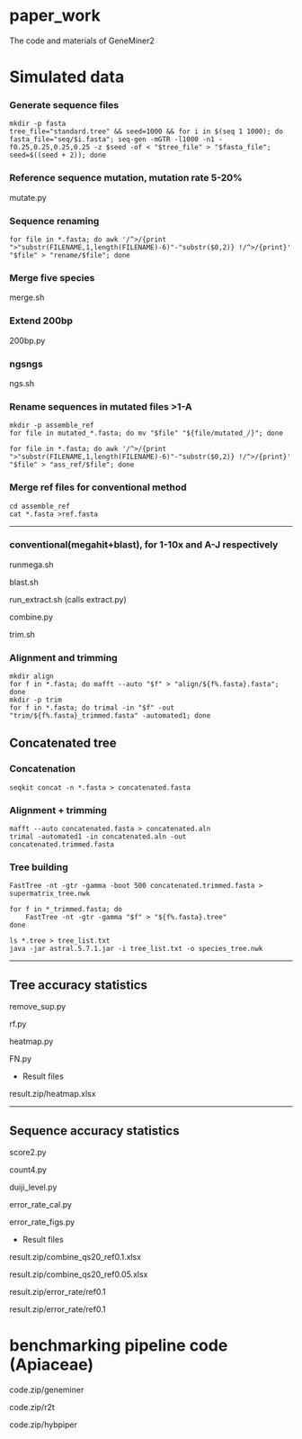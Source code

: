 # paper_work
The code and materials of GeneMiner2

# Simulated data
### Generate sequence files
```
mkdir -p fasta
tree_file="standard.tree" && seed=1000 && for i in $(seq 1 1000); do fasta_file="seq/$i.fasta"; seq-gen -mGTR -l1000 -n1 -f0.25,0.25,0.25,0.25 -z $seed -of < "$tree_file" > "$fasta_file"; seed=$((seed + 2)); done
```

### Reference sequence mutation, mutation rate 5-20%
mutate.py


### Sequence renaming
```
for file in *.fasta; do awk '/^>/{print ">"substr(FILENAME,1,length(FILENAME)-6)"-"substr($0,2)} !/^>/{print}' "$file" > "rename/$file"; done
```

### Merge five species
merge.sh


### Extend 200bp
200bp.py

### ngsngs
ngs.sh

### Rename sequences in mutated files >1-A
```
mkdir -p assemble_ref
for file in mutated_*.fasta; do mv "$file" "${file/mutated_/}"; done

for file in *.fasta; do awk '/^>/{print ">"substr(FILENAME,1,length(FILENAME)-6)"-"substr($0,2)} !/^>/{print}' "$file" > "ass_ref/$file"; done
```

### Merge ref files for conventional method
```
cd assemble_ref
cat *.fasta >ref.fasta
```

---

### conventional(megahit+blast), for 1-10x and A-J respectively

runmega.sh

blast.sh

run_extract.sh (calls extract.py)

combine.py

trim.sh

### Alignment and trimming
```
mkdir align
for f in *.fasta; do mafft --auto "$f" > "align/${f%.fasta}.fasta"; done
mkdir -p trim
for f in *.fasta; do trimal -in "$f" -out "trim/${f%.fasta}_trimmed.fasta" -automated1; done
```

## Concatenated tree
### Concatenation
```
seqkit concat -n *.fasta > concatenated.fasta
```

### Alignment + trimming
```
mafft --auto concatenated.fasta > concatenated.aln
trimal -automated1 -in concatenated.aln -out concatenated.trimmed.fasta
```

### Tree building
```
FastTree -nt -gtr -gamma -boot 500 concatenated.trimmed.fasta > supermatrix_tree.nwk

for f in *_trimmed.fasta; do
    FastTree -nt -gtr -gamma "$f" > "${f%.fasta}.tree"
done

ls *.tree > tree_list.txt
java -jar astral.5.7.1.jar -i tree_list.txt -o species_tree.nwk
```

---
## Tree accuracy statistics

remove_sup.py

rf.py

heatmap.py

FN.py

- Result files

result.zip/heatmap.xlsx

---
## Sequence accuracy statistics

score2.py

count4.py

duiji_level.py

error_rate_cal.py

error_rate_figs.py

- Result files

result.zip/combine_qs20_ref0.1.xlsx

result.zip/combine_qs20_ref0.05.xlsx

result.zip/error_rate/ref0.1

result.zip/error_rate/ref0.1

# benchmarking pipeline code (Apiaceae)

code.zip/geneminer

code.zip/r2t

code.zip/hybpiper
